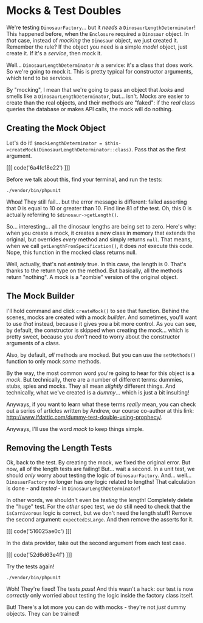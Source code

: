 # Mocks & Test Doubles

We're testing `DinosaurFactory`... but it *needs* a `DinosaurLengthDeterminator`!
This happened before, when the `Enclosure` required a `Dinosaur` object. In *that*
case, instead of *mocking* the `Dinosaur` object, we just created it. Remember the
rule? If the object you need is a simple *model* object, just create it. If it's
a *service*, then mock it.

Well... `DinosaurLengthDeterminator` *is* a service: it's a class that does work.
So we're going to mock it. This is pretty typical for constructor arguments, which
tend to be services.

By "mocking", I mean that we're going to pass an object that *looks* and smells like
a `DinosaurLengthDeterminator`, but... isn't. Mocks are easier to create than the
real objects, and their methods are "faked": if the *real* class queries the database
or makes API calls, the mock will do nothing.

## Creating the Mock Object

Let's do it! `$mockLengthDeterminator = $this->createMock(DinosaurLengthDeterminator::class)`.
Pass that as the first argument.

[[[ code('6a4fc18e22') ]]]

Before we talk about this, find your terminal, and run the tests:

```terminal-silent
./vendor/bin/phpunit
```

Whoa! They still fail... but the error message is different: failed asserting that
0 is equal to 10 or greater than 10. Find line 81 of the test. Oh, this 0 is actually
referring to `$dinosaur->getLength()`.

So... interesting... all the dinosaur lengths are being set to zero. Here's why:
when you create a mock, it creates a new class in memory that extends the original,
but overrides *every* method and simply returns `null`. That means, when we call
`getLengthFromSpecification()`, it does *not* execute this code. Nope, this function
in the mocked class returns null.

Well, actually, that's not *entirely* true. In this case, the length is 0. That's
thanks to the return type on the method. But basically, all the methods return "nothing".
A mock is a "zombie" version of the original object.

## The Mock Builder

I'll hold command and click `createMock()` to see that function. Behind the scenes,
mocks are created with a mock *builder*. And sometimes, you'll want to use *that*
instead, because it gives you a bit more control. As you can see, by default, the
constructor is skipped when creating the mock... which is pretty sweet, because you
*don't* need to worry about the constructor arguments of a class.

Also, by default, *all* methods are mocked. But you can use the `setMethods()` function
to only mock *some* methods.

By the way, the most common word you're going to hear for this object is a *mock*.
But technically, there are a number of different terms: dummies, stubs, spies and
mocks. They all mean *slightly* different things. And technically, what we've created
is a *dummy*... which is just a bit insulting!

Anyways, if you want to learn what these terms *really* mean, you can check out a
series of articles written by Andrew, our course co-author at this link:
http://www.ifdattic.com/dummy-test-double-using-prophecy/.

Anyways, I'll use the word *mock* to keep things simple.

## Removing the Length Tests

Ok, back to the test. By creating the mock, we fixed the original error. But now,
all of the length tests are failing! But... wait a second. In a unit test, we should
*only* worry about testing the logic of `DinosaurFactory`. And... well... `DinosaurFactory`
no longer has *any* logic related to lengths! That calculation is done - and *tested* -
in `DinosaurLengthDeterminator`!

In other words, we shouldn't even be *testing* the length! Completely delete the
"huge" test. For the *other* spec test, we *do* still need to check that the `isCarnivorous`
logic is correct, but we don't need the length stuff! Remove the second argument:
`expectedIsLarge`. And then remove the asserts for it.

[[[ code('516025ae0c') ]]]

In the data provider, take out the second argument from each test case.

[[[ code('52d6d63e4f') ]]]

Try the tests again!

```terminal-silent
./vendor/bin/phpunit
```

Woh! They're fixed! The tests *pass*! And this wasn't a hack: our test is now
*correctly* only worried about testing the logic inside the factory class itself.

But! There's a lot more you can do with mocks - they're not *just* dummy objects.
They can be trained!
